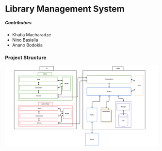 # Library Management System #

##### Contributors #####

* Khatia Macharadze
* Nino Basialia
* Anano Bodokia


### Project Structure ###

![alt text](https://github.com/MiniZ/library-management-system/blob/develop/documents/Structure.PNG)
